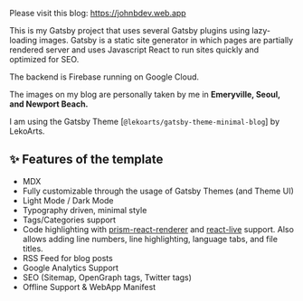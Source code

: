 

Please visit this blog: https://johnbdev.web.app

This is my Gatsby project that uses several Gatsby plugins using lazy-loading images. Gatsby is a static site generator in which pages are partially rendered server and uses Javascript React to run sites quickly and optimized for SEO. 

The backend is Firebase running on Google Cloud. 

The images on my blog are personally taken by me in <b>Emeryville, Seoul, and Newport Beach.</b> 

I am using the Gatsby Theme [`@lekoarts/gatsby-theme-minimal-blog`] by LekoArts.




## ✨ Features of the template

- MDX
- Fully customizable through the usage of Gatsby Themes (and Theme UI)
- Light Mode / Dark Mode
- Typography driven, minimal style
- Tags/Categories support
- Code highlighting with [prism-react-renderer](https://github.com/FormidableLabs/prism-react-renderer) and [react-live](https://github.com/FormidableLabs/react-live) support. Also allows adding line numbers, line highlighting, language tabs, and file titles.
- RSS Feed for blog posts
- Google Analytics Support
- SEO (Sitemap, OpenGraph tags, Twitter tags)
- Offline Support & WebApp Manifest

